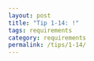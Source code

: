 ```yaml
---
layout: post
title: "Tip 1-14: !"
tags: requirements
category: requirements
permalink: /tips/1-14/
---
```

